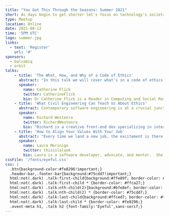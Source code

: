 ```yaml
---
title: "You Got This Through the Seasons: Summer 2021"
short: As days begin to get shorter let's focus on technology's societal and ethical impacts. This event is run by Olu Niyi-Awosusi & Kevin Lewis.
type: Meetup
location: Online
date: 2021-08-12
time: '5PM UTC'
logo: summer.jpg
links:
  - text: 'Register'
    url: '#'
sponsors:
  - balsamiq
  - orbit
talks:
    - title: 'The What, How, and Why of a Code of Ethics'
      abstract: "In this talk we will cover what's in a code of ethics, and why should you care about it. Go behind the scenes with an ethicist and co-author of the Association of Computing Machinery's (ACM) new code of ethics that affects hundreds of thousands of computing professionals and get some answers to the following: What is a Code of Ethics? Why bother updating the old code, or having one at all? What's the code asking me to do, and why? How can I practically use the code? How did you decide whether something is good or bad, or whether something should be included in the code? What if my boss thinks codes of ethics are for losers? What if I work in the military/security/etc. domain? How is this code different from all the other codes out there? What happens if I break the Code of Ethics?"
      speaker:
        name: Catherine Flick
        twitter: CatherineFlick
        bio: Dr Catherine Flick is a Reader in Computing and Social Responsibility in the Centre for Computing and Social Responsibility at De Montfort University. She is very excited about the social and ethical impact of technologies, and how we can make sure that development of a new technology creates a positive impact.
    - title: 'What Civil Engineering Can Teach Us About Ethics'
      abstract: Contemporary software engineering is at a crucial juncture in the evolution as a discipline. We’re professionalizing and expanding our abilities, but in doing so we’re encountering dramatic new risks and venturing into new ethical territory. In this way, we share similarities with the expansion of traditional civil engineering during the industrial revolution. In this talk I’ll discuss what lessons can we learn from that industry, and how we can try to avoid making some of the same mistakes. I’ll also give a basic introduction to engineering ethics, discuss some examples of ethical problems from my own career, and explore how we can try to improve our ethical decision-making by incorporating ethical reasoning into the different stages of our work.
      speaker:
        name: Richard Westenra
        twitter: RichardWestenra
        bio: "Richard is a creative front-end dev specializing in interactive dataviz. He often works with React, D3, CSS, SVG and Canvas, and is passionate about accessibility, animation, web standards, performance, usability, and engineering ethics. After living in London for ten years, he has recently moved back home to New Zealand, and is getting to grips with extremely remote working."
    - title: 'How to Align Your Values With Your Job'
      abstract: "Every time we land a new job, the excitement is there: new beginnings, a new opportunity, the chance to grow... but how can we keep this motivation during our journey and take it further from the newbie stage?  Aligning your values within your workplace can be the answer. During this talk, we will learn how to recognize our own values and take them to our workplace (and step up when we don't find them) to achieve a greater commitment and satisfaction in our careers."
      speaker:
        name: Laura Morinigo
        twitter: thisislalaok
        bio: Laura is a software developer, advocate, and mentor.  She has been recognized as a Google Developer Expert and a Woman Techmakers Ambassador, as a mentor she helped startups participating in accelerator programs like Google Launchpad and the World Food Programme by the United Nations.  Currently, she is a web developer advocate for Samsung Internet at Samsung Research Institute UK where the team contributes to open source projects, builds demos and participates in conferences getting the word out about advanced web features helping web developers to create great and more inclusive web apps.
cssFile: '/fonts/eyeful.css'
css: |
  .btn{background-color:#fe8296!important;}
  .header-bar,.footer-bar{background:#75cdd7!important;}
  html:not(.dark) .talk:first-child{background:#ffe89f; border-color: #ffca27;}
  html:not(.dark) .talk:first-child * {border-color: #ffca27;}
  html:not(.dark) .talk:nth-child(2){background:#bfe8ef; border-color: #75cdd7;}
  html:not(.dark) .talk:nth-child(2) * {border-color: #75cdd7;}
  html:not(.dark) .talk:last-child{background:#ffced7; border-color: #fe8296;}
  html:not(.dark) .talk:last-child * {border-color: #fe8296;}
  .event-meta h1, .talk h2 {font-family:'Eyeful',sans-serif;}
---
```

